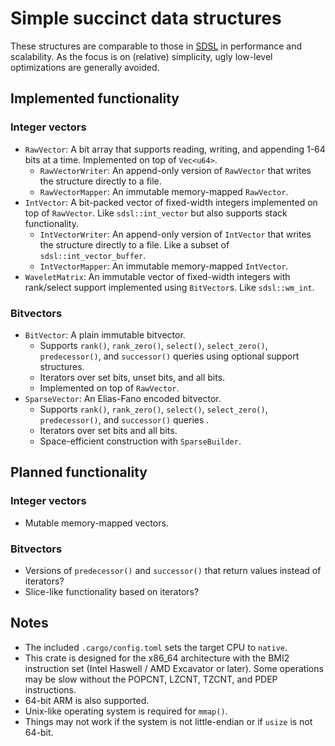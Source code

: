 # Simple succinct data structures

These structures are comparable to those in [SDSL](https://github.com/simongog/sdsl-lite) in performance and scalability.
As the focus is on (relative) simplicity, ugly low-level optimizations are generally avoided.

## Implemented functionality

### Integer vectors

* `RawVector`: A bit array that supports reading, writing, and appending 1-64 bits at a time. Implemented on top of `Vec<u64>`.
  * `RawVectorWriter`: An append-only version of `RawVector` that writes the structure directly to a file.
  * `RawVectorMapper`: An immutable memory-mapped `RawVector`.
* `IntVector`: A bit-packed vector of fixed-width integers implemented on top of `RawVector`. Like `sdsl::int_vector` but also supports stack functionality.
  * `IntVectorWriter`: An append-only version of `IntVector` that writes the structure directly to a file. Like a subset of `sdsl::int_vector_buffer`.
  * `IntVectorMapper`: An immutable memory-mapped `IntVector`.
* `WaveletMatrix`: An immutable vector of fixed-width integers with rank/select support implemented using `BitVector`s. Like `sdsl::wm_int`.

### Bitvectors

* `BitVector`: A plain immutable bitvector.
  * Supports `rank()`, `rank_zero()`, `select()`, `select_zero()`, `predecessor()`, and `successor()` queries using optional support structures.
  * Iterators over set bits, unset bits, and all bits.
  * Implemented on top of `RawVector`.
* `SparseVector`: An Elias-Fano encoded bitvector.
  * Supports `rank()`, `rank_zero()`, `select()`, `select_zero()`, `predecessor()`, and `successor()` queries .
  * Iterators over set bits and all bits.
  * Space-efficient construction with `SparseBuilder`.

## Planned functionality

### Integer vectors

* Mutable memory-mapped vectors.

### Bitvectors

* Versions of `predecessor()` and `successor()` that return values instead of iterators?
* Slice-like functionality based on iterators?

## Notes

* The included `.cargo/config.toml` sets the target CPU to `native`.
* This crate is designed for the x86_64 architecture with the BMI2 instruction set (Intel Haswell / AMD Excavator or later). Some operations may be slow without the POPCNT, LZCNT, TZCNT, and PDEP instructions.
* 64-bit ARM is also supported.
* Unix-like operating system is required for `mmap()`.
* Things may not work if the system is not little-endian or if `usize` is not 64-bit.
